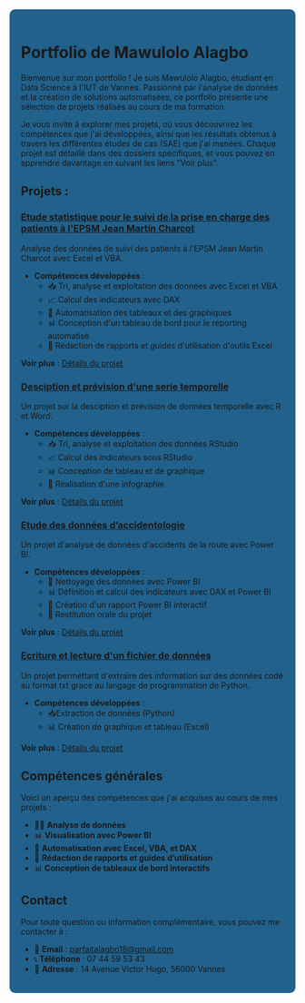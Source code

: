 <div style="background-color: #21618c; padding: 20px; border-radius: 10px;">
  
# Portfolio de Mawulolo Alagbo

Bienvenue sur mon portfolio ! Je suis Mawulolo Alagbo, étudiant en Data Science à l'IUT de Vannes. Passionné par l'analyse de données et la création de solutions automatisées, ce portfolio présente une sélection de projets réalisés au cours de ma formation. 

Je vous invite à explorer mes projets, où vous découvrirez les compétences que j'ai développées, ainsi que les résultats obtenus à travers les différentes études de cas (SAE) que j'ai menées. Chaque projet est détaillé dans des dossiers spécifiques, et vous pouvez en apprendre davantage en suivant les liens "Voir plus".


## Projets :

### [Etude statistique pour le suivi de la prise en charge des patients à l'EPSM Jean Martin Charcot](SAE206/README.md)
Analyse des données de suivi des patients à l'EPSM Jean Martin Charcot avec Excel et VBA.

- **Compétences développées** :
  - 📥 Tri, analyse et exploitation des données avec Excel et VBA
  - 📈 Calcul des indicateurs avec DAX
  - 🔄 Automatisation des tableaux et des graphiques
  - 📊 Conception d'un tableau de bord pour le reporting automatisé
  - 📝 Rédaction de rapports et guides d'utilisation d'outils Excel

**Voir plus** : [Détails du projet](SAE206/README.md)

### [Desciption et prévision d'une serie temporelle](SAE301/README.md)
Un projet sur la desciption et prévision de données temporelle avec R et Word.

- **Compétences développées** :
  - 📥 Tri, analyse et exploitation des données RStudio
  - 📈 Calcul des indicateurs sous RStudio
  - 📊 Conception de tableau et de graphique
  - 📝 Réalisation d'une infographie

**Voir plus** : [Détails du projet](SAE302/README.md)


### [Etude des données d’accidentologie](SAE301/README.md)
Un projet d'analyse de données d'accidents de la route avec Power BI.

- **Compétences développées** :
  - 🧹 Nettoyage des données avec Power BI
  - 📊 Définition et calcul des indicateurs avec DAX et Power BI
  - 📑 Création d'un rapport Power BI interactif
  - 🎤 Restitution orale du projet

**Voir plus** : [Détails du projet](SAE301/README.md)


### [Ecriture et lecture d'un fichier de données](SAE102/README.md)
Un projet permettant d'extraire des information sur des données codé au format txt grace au langage de programmation de Python.

- **Compétences développées** :
  - 📥Extraction de données (Python)
  - 📊 Création de graphique et tableau (Excel)

**Voir plus** : [Détails du projet](SAE102/README.md)

## Compétences générales
Voici un aperçu des compétences que j'ai acquises au cours de mes projets :
- 🧑‍💻 **Analyse de données**
- 📊 **Visualisation avec Power BI**
- 🔧 **Automatisation avec Excel, VBA, et DAX**
- 📑 **Rédaction de rapports et guides d’utilisation**
- 📊 **Conception de tableaux de bord interactifs**

## Contact
Pour toute question ou information complémentaire, vous pouvez me contacter à :
- 📧 **Email** : [parfaitalagbo18@gmail.com](mailto:parfaitalagbo18@gmail.com)
- 📞 **Téléphone** : 07 44 59 53 43
- 📍 **Adresse** : 14 Avenue Victor Hugo, 56000 Vannes
</div>
